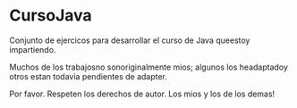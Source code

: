 # CursoJava

Conjunto de ejercicos para desarrollar el curso de Java queestoy impartiendo.

Muchos de los trabajosno sonoriginalmente mios; algunos los headaptadoy otros estan todavia pendientes de adapter.

Por favor. Respeten los derechos de autor. Los mios y los de los demas!
